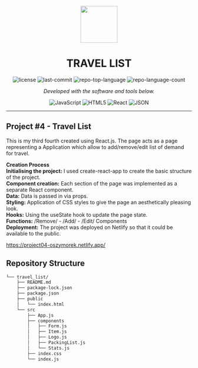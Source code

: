 <p align="center">
  <img src="https://cdn-icons-png.flaticon.com/512/6295/6295417.png" width="100" />
</p>
<p align="center">
    <h1 align="center">TRAVEL LIST</h1>
</p>
<p align="center">
	<img src="https://img.shields.io/github/license/oszymorek/travel_list.git?style=flat&color=0080ff" alt="license">
	<img src="https://img.shields.io/github/last-commit/oszymorek/travel_list.git?style=flat&logo=git&logoColor=white&color=0080ff" alt="last-commit">
	<img src="https://img.shields.io/github/languages/top/oszymorek/travel_list.git?style=flat&color=0080ff" alt="repo-top-language">
	<img src="https://img.shields.io/github/languages/count/oszymorek/travel_list.git?style=flat&color=0080ff" alt="repo-language-count">
<p>
<p align="center">
		<em>Developed with the software and tools below.</em>
</p>
<p align="center">
	<img src="https://img.shields.io/badge/JavaScript-F7DF1E.svg?style=flat&logo=JavaScript&logoColor=black" alt="JavaScript">
	<img src="https://img.shields.io/badge/HTML5-E34F26.svg?style=flat&logo=HTML5&logoColor=white" alt="HTML5">
	<img src="https://img.shields.io/badge/React-61DAFB.svg?style=flat&logo=React&logoColor=black" alt="React">
	<img src="https://img.shields.io/badge/JSON-000000.svg?style=flat&logo=JSON&logoColor=white" alt="JSON">
</p>
<hr>

## Project #4 - Travel List

This is my third fourth created using React.js. The page acts as a page representing a Application which allow to add/remove/edit list of demand for travel.

<strong>Creation Process</strong> </br>
<strong>Initialising the project:</strong> I used create-react-app to create the basic structure of the project.</br>
<strong>Component creation:</strong> Each section of the page was implemented as a separate React component.</br>
<strong>Data:</strong> Data is passed in via props.</br>
<strong>Styling:</strong> Application of CSS styles to give the page an aesthetically pleasing look.</br>
<strong>Hooks:</strong> Using the useState hook to update the page state.</br>
<strong>Functions:</strong> /Remove/ - /Add/ - /Edit/ Components</br>
<strong>Deployment:</strong> The project was deployed on Netlify so that it could be available to the public.</br>

https://project04-oszymorek.netlify.app/

##  Repository Structure

```sh
└── travel_list/
    ├── README.md
    ├── package-lock.json
    ├── package.json
    ├── public
    │   └── index.html
    └── src
        ├── App.js
        ├── components
        │   ├── Form.js
        │   ├── Item.js
        │   ├── Logo.js
        │   ├── PackingList.js
        │   └── Stats.js
        ├── index.css
        └── index.js
```
